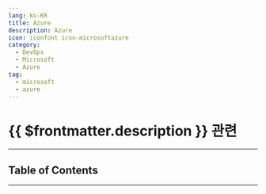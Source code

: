 ```yaml
---
lang: ko-KR
title: Azure
description: Azure
icon: iconfont icon-microsoftazure
category:
  - DevOps
  - Microsoft
  - Azure
tag:
  - microsoft
  - azure
---
```


# {{ $frontmatter.description }} 관련

<ShieldsGroup logos="microsoft,microsoftazure,azureartifacts,azuredataexplorer,azuredevops,azurefunctions,azurepipelines"/>

---

## Table of Contents

<ToCLocal basePath="/devops/azure/" />

---

<TagLinks />